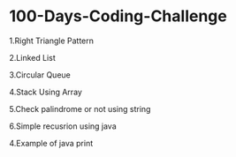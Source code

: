 # 100-Days-Coding-Challenge

1.Right Triangle Pattern

2.Linked List

3.Circular Queue

4.Stack Using Array

5.Check palindrome or not using string

6.Simple recusrion using java

4.Example of java print
